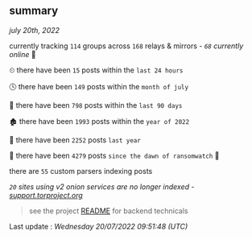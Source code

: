 
## summary
_july 20th, 2022_

currently tracking `114` groups across `168` relays & mirrors - _`68` currently online_ 📡

⏲ there have been `15` posts within the `last 24 hours`

🕓 there have been `149` posts within the `month of july`

📅 there have been `798` posts within the `last 90 days`

🏚 there have been `1993` posts within the `year of 2022`

🚀 there have been `2252` posts `last year`

🦕 there have been `4279` posts `since the dawn of ransomwatch` 🐣

there are `55` custom parsers indexing posts

_`20` sites using v2 onion services are no longer indexed - [support.torproject.org](https://support.torproject.org/onionservices/v2-deprecation/)_

> see the project [README](https://github.com/jmousqueton/ransomwatch#readme) for backend technicals



Last update : _Wednesday 20/07/2022 09:51:48 (UTC)_

